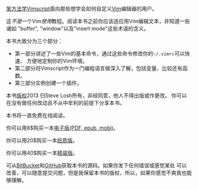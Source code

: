 [笨方法学Vimscript][book]面向那些想学会如何自定义[Vim][]编辑器的用户。

这*不是*一个Vim*使用*教程。阅读本书之前你应该适应用Vim编辑文本，并知道一些诸如
"buffer", "window"以及"insert mode"这些术语的含义。

本书大致分为三个部分：

* 第一部分讲述了一些Vim的基本命令，通过这些命令修改你的`~/.vimrc`可以快速、
  方便地定制你的Vim环境。
* 第二部分将Vimscript作为一门编程语言做深入了解，包括变量、比较还有函数。
* 第三部分实例创建一个插件。

本书[版权][license]2013 归Steve Losh所有，非经同意，他人不得出版或作更改。
你可以在没有做任何改动且不从中牟利的前提下分享本书。

本书将一直免费在线阅读。

你可以用8$购买一本[电子版(PDF, epub, mobi)][leanpub]。

你可以用20$购买一本[纸质版][paper]。

你可以用40$购买一本[精装版][hard]。

[leanpub]: http://leanpub.org/learnvimscriptthehardway
[paper]: http://bit.ly/lvsthw-paperback
[hard]: http://bit.ly/lvsthw-hardcover

可从[BitBucket][hg]和[GitHub][git]获取本书的源码。如果你发下任何错误或感觉某处
可以改善，可以随意提交问题，但是我保留本书的版权，所以，如果你感觉不爽我也能够理解。

[book]: http://learnvimscriptthehardway.stevelosh.com/
[Vim]: http://www.vim.org/
[hg]: http://bitbucket.org/sjl/learnvimscriptthehardway/
[git]: http://github.com/sjl/learnvimscriptthehardway/
[license]: http://learnvimscriptthehardway.stevelosh.com/license.html
